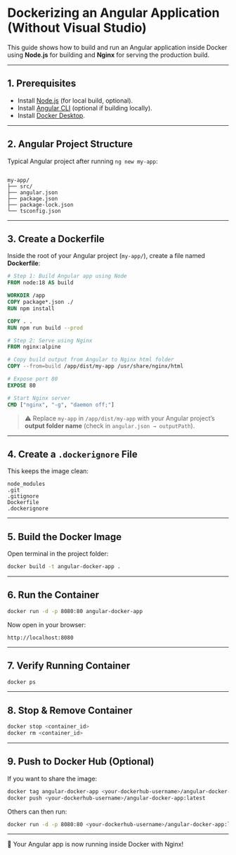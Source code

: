 
# Dockerizing an Angular Application (Without Visual Studio)

This guide shows how to build and run an Angular application inside Docker using **Node.js** for building and **Nginx** for serving the production build.

---

## 1. Prerequisites
- Install [Node.js](https://nodejs.org/) (for local build, optional).
- Install [Angular CLI](https://angular.io/cli) (optional if building locally).
- Install [Docker Desktop](https://www.docker.com/products/docker-desktop).

---

## 2. Angular Project Structure
Typical Angular project after running `ng new my-app`:

```

my-app/
├── src/
├── angular.json
├── package.json
├── package-lock.json
└── tsconfig.json

````

---

## 3. Create a Dockerfile
Inside the root of your Angular project (`my-app/`), create a file named **Dockerfile**:

```dockerfile
# Step 1: Build Angular app using Node
FROM node:18 AS build

WORKDIR /app
COPY package*.json ./
RUN npm install

COPY . .
RUN npm run build --prod

# Step 2: Serve using Nginx
FROM nginx:alpine

# Copy build output from Angular to Nginx html folder
COPY --from=build /app/dist/my-app /usr/share/nginx/html

# Expose port 80
EXPOSE 80

# Start Nginx server
CMD ["nginx", "-g", "daemon off;"]
````

> ⚠️ Replace `my-app` in `/app/dist/my-app` with your Angular project’s **output folder name** (check in `angular.json → outputPath`).

---

## 4. Create a `.dockerignore` File

This keeps the image clean:

```
node_modules
.git
.gitignore
Dockerfile
.dockerignore
```

---

## 5. Build the Docker Image

Open terminal in the project folder:

```bash
docker build -t angular-docker-app .
```

---

## 6. Run the Container

```bash
docker run -d -p 8080:80 angular-docker-app
```

Now open in your browser:

```
http://localhost:8080
```

---

## 7. Verify Running Container

```bash
docker ps
```

---

## 8. Stop & Remove Container

```bash
docker stop <container_id>
docker rm <container_id>
```

---

## 9. Push to Docker Hub (Optional)

If you want to share the image:

```bash
docker tag angular-docker-app <your-dockerhub-username>/angular-docker-app:latest
docker push <your-dockerhub-username>/angular-docker-app:latest
```

Others can then run:

```bash
docker run -d -p 8080:80 <your-dockerhub-username>/angular-docker-app:latest
```

---

🚀 Your Angular app is now running inside Docker with Nginx!

